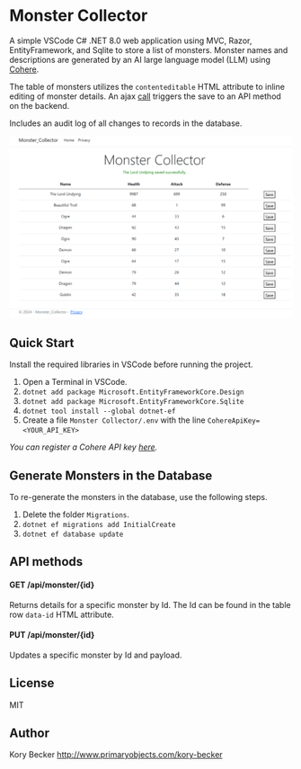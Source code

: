 Monster Collector
=================

A simple VSCode C# .NET 8.0 web application using MVC, Razor, EntityFramework, and Sqlite to store a list of monsters. Monster names and descriptions are generated by an AI large language model (LLM) using [Cohere](https://cohere.com).

The table of monsters utilizes the `contenteditable` HTML attribute to inline editing of monster details. An ajax [call](Monster%20Collector/wwwroot/js/site.js) triggers the save to an API method on the backend.

Includes an audit log of all changes to records in the database.

![Monster Collector screenshot](screenshot.png)

## Quick Start

Install the required libraries in VSCode before running the project.

1. Open a Terminal in VSCode.
2. `dotnet add package Microsoft.EntityFrameworkCore.Design`
3. `dotnet add package Microsoft.EntityFrameworkCore.Sqlite`
4. `dotnet tool install --global dotnet-ef`
5. Create a file `Monster Collector/.env` with the line `CohereApiKey=<YOUR_API_KEY>`

*You can register a Cohere API key [here](https://dashboard.cohere.com/api-keys).*

## Generate Monsters in the Database

To re-generate the monsters in the database, use the following steps.

1. Delete the folder `Migrations`.
2. `dotnet ef migrations add InitialCreate`
3. `dotnet ef database update`

## API methods

#### GET /api/monster/{id}

Returns details for a specific monster by Id. The Id can be found in the table row `data-id` HTML attribute.

#### PUT /api/monster/{id}

Updates a specific monster by Id and payload.

## License

MIT

## Author

Kory Becker http://www.primaryobjects.com/kory-becker